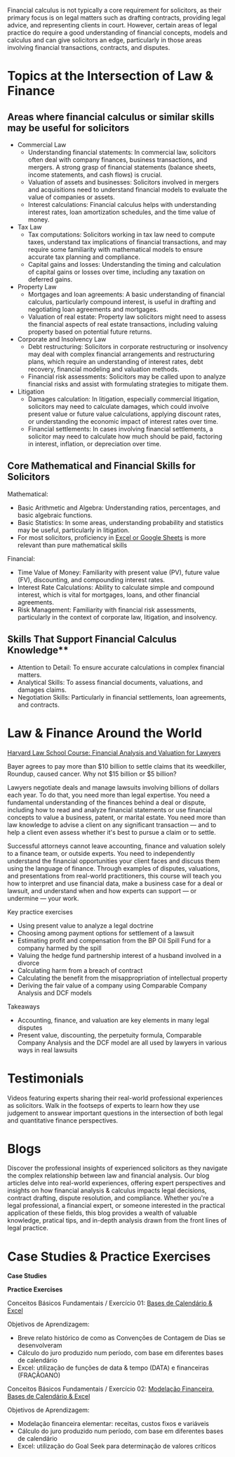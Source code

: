 Financial calculus is not typically a core requirement for solicitors, as their primary focus is on legal matters such as drafting contracts, providing legal advice, and representing clients in court. However, certain areas of legal practice do require a good understanding of financial concepts, models and calculus and can give solicitors an edge, particularly in those areas involving financial transactions, contracts, and disputes.

# Topics at the Intersection of Law & Finance 
## Areas where financial calculus or similar skills may be useful for solicitors

- Commercial Law
  - Understanding financial statements: In commercial law, solicitors often deal with company finances, business transactions, and mergers. A strong grasp of financial statements (balance sheets, income statements, and cash flows) is crucial.
  - Valuation of assets and businesses: Solicitors involved in mergers and acquisitions need to understand financial models to evaluate the value of companies or assets.
  - Interest calculations: Financial calculus helps with understanding interest rates, loan amortization schedules, and the time value of money.
- Tax Law
  - Tax computations: Solicitors working in tax law need to compute taxes, understand tax implications of financial transactions, and may require some familiarity with mathematical models to ensure accurate tax planning and compliance.
  - Capital gains and losses: Understanding the timing and calculation of capital gains or losses over time, including any taxation on deferred gains.
- Property Law
  - Mortgages and loan agreements: A basic understanding of financial calculus, particularly compound interest, is useful in drafting and negotiating loan agreements and mortgages.
  - Valuation of real estate: Property law solicitors might need to assess the financial aspects of real estate transactions, including valuing property based on potential future returns.
- Corporate and Insolvency Law
  - Debt restructuring: Solicitors in corporate restructuring or insolvency may deal with complex financial arrangements and restructuring plans, which require an understanding of interest rates, debt recovery, financial modeling and valuation methods.
  - Financial risk assessments: Solicitors may be called upon to analyze financial risks and assist with formulating strategies to mitigate them.
- Litigation
  - Damages calculation: In litigation, especially commercial litigation, solicitors may need to calculate damages, which could involve present value or future value calculations, applying discount rates, or understanding the economic impact of interest rates over time.
  - Financial settlements: In cases involving financial settlements, a solicitor may need to calculate how much should be paid, factoring in interest, inflation, or depreciation over time.

## Core Mathematical and Financial Skills for Solicitors

Mathematical:
- Basic Arithmetic and Algebra: Understanding ratios, percentages, and basic algebraic functions.
- Basic Statistics: In some areas, understanding probability and statistics may be useful, particularly in litigation.
- For most solicitors, proficiency in <ins>Excel or Google Sheets</ins> is more relevant than pure mathematical skills

Financial:
- Time Value of Money: Familiarity with present value (PV), future value (FV), discounting, and compounding interest rates.
- Interest Rate Calculations: Ability to calculate simple and compound interest, which is vital for mortgages, loans, and other financial agreements.
- Risk Management: Familiarity with financial risk assessments, particularly in the context of corporate law, litigation, and insolvency.

## Skills That Support Financial Calculus Knowledge**
- Attention to Detail: To ensure accurate calculations in complex financial matters.
- Analytical Skills: To assess financial documents, valuations, and damages claims.
- Negotiation Skills: Particularly in financial settlements, loan agreements, and contracts.

# Law & Finance Around the World

[Harvard Law School Course: Financial Analysis and Valuation for Lawyers](https://www.youtube.com/watch?v=QPoRUsRzcPM)

Bayer agrees to pay more than $10 billion to settle claims that its weedkiller, Roundup, caused cancer. Why not $15 billion or $5 billion?

Lawyers negotiate deals and manage lawsuits involving billions of dollars each year. To do that, you need more than legal expertise. You need a fundamental understanding of the finances behind a deal or dispute, including how to read and analyze financial statements or use financial concepts to value a business, patent, or marital estate. You need more than law knowledge to advise a client on any significant transaction — and to help a client even assess whether it's best to pursue a claim or to settle.

Successful attorneys cannot leave accounting, finance and valuation solely to a finance team, or outside experts. You need to independently understand the financial opportunities your client faces and discuss them using the language of finance. Through examples of disputes, valuations, and presentations from real-world practitioners, this course will teach you how to interpret and use financial data, make a business case for a deal or lawsuit, and understand when and how experts can support — or undermine — your work. 

Key practice exercises
- Using present value to analyze a legal doctrine
- Choosing among payment options for settlement of a lawsuit
- Estimating profit and compensation from the BP Oil Spill Fund for a company harmed by the spill
- Valuing the hedge fund partnership interest of a husband involved in a divorce
- Calculating harm from a breach of contract
- Calculating the benefit from the misappropriation of intellectual property
- Deriving the fair value of a company using Comparable Company Analysis and DCF models

Takeaways
- Accounting, finance, and valuation are key elements in many legal disputes
- Present value, discounting, the perpetuity formula, Comparable Company Analysis and the DCF model are all used by lawyers in various ways in real lawsuits


# Testimonials

Videos featuring experts sharing their real-world professional experiences as solicitors. Walk in the footseps of experts to learn how they use judgement to answear important questions in the intersection of both legal and quantitative finance perspectives.

# Blogs
Discover the professional insights of experienced solicitors as they navigate the complex relationship between law and financial analysis. Our blog articles delve into real-world experiences, offering expert perspectives and insights on how financial analysis & calculus impacts legal decisions, contract drafting, dispute resolution, and compliance. Whether you're a legal professional, a financial expert, or someone interested in the practical application of these fields, this blog provides a wealth of valuable knowledge, pratical tips, and in-depth analysis drawn from the front lines of legal practice.

# Case Studies & Practice Exercises

**Case Studies**

**Practice Exercises**

Conceitos Básicos Fundamentais / Exercício 01: [Bases de Calendário & Excel](https://github.com/ASaragga/FinCalc/blob/main/Exercicio01.pdf)

Objetivos de Aprendizagem:
- Breve relato histórico de como as Convenções de Contagem de Dias se desenvolveram
- Cálculo do juro produzido num período, com base em diferentes bases de calendário
- Excel: utilização de funções de data & tempo (DATA) e financeiras (FRAÇÃOANO)  

Conceitos Básicos Fundamentais / Exercício 02: [Modelação Financeira, Bases de Calendário & Excel](https://github.com/ASaragga/FinCalc/blob/main/Assets/Exercicio02.pdf)

Objetivos de Aprendizagem:
- Modelação financeira elementar: receitas, custos fixos e variáveis
- Cálculo do juro produzido num período, com base em diferentes bases de calendário
- Excel: utilização do Goal Seek para determinação de valores críticos

